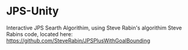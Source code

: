 # JPS-Unity
Interactive JPS Searth Algorithim, using Steve Rabin's algorithim
Steve Rabins code, located here: https://github.com/SteveRabin/JPSPlusWithGoalBounding
